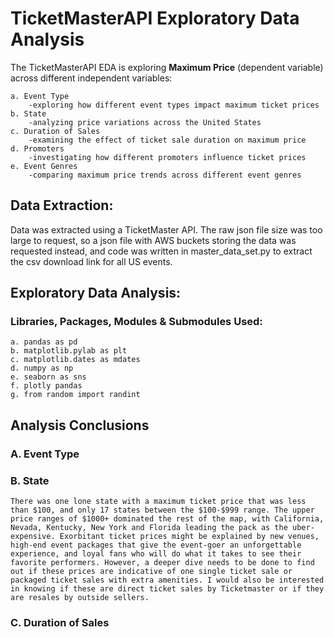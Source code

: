 # TicketMasterAPI Exploratory Data Analysis

The TicketMasterAPI EDA is exploring **Maximum Price** (dependent variable) across different independent variables:

    a. Event Type
        -exploring how different event types impact maximum ticket prices
    b. State
        -analyzing price variations across the United States
    c. Duration of Sales
        -examining the effect of ticket sale duration on maximum price
    d. Promoters
        -investigating how different promoters influence ticket prices
    e. Event Genres
        -comparing maximum price trends across different event genres

## Data Extraction:
Data was extracted using a TicketMaster API. The raw json file size was too large to request, so a json file with AWS buckets storing the data was requested instead, and code was written in master_data_set.py to extract the csv download link for all US events. 

## Exploratory Data Analysis:

### Libraries, Packages, Modules & Submodules Used:

    a. pandas as pd
    b. matplotlib.pylab as plt
    c. matplotlib.dates as mdates
    d. numpy as np
    e. seaborn as sns
    f. plotly pandas
    g. from random import randint

## Analysis Conclusions

### A. Event Type
    

### B. State
    There was one lone state with a maximum ticket price that was less than $100, and only 17 states between the $100-$999 range. The upper price ranges of $1000+ dominated the rest of the map, with California, Nevada, Kentucky, New York and Florida leading the pack as the uber-expensive. Exorbitant ticket prices might be explained by new venues, high-end event packages that give the event-goer an unforgettable experience, and loyal fans who will do what it takes to see their favorite performers. However, a deeper dive needs to be done to find out if these prices are indicative of one single ticket sale or packaged ticket sales with extra amenities. I would also be interested in knowing if these are direct ticket sales by Ticketmaster or if they are resales by outside sellers.


### C. Duration of Sales